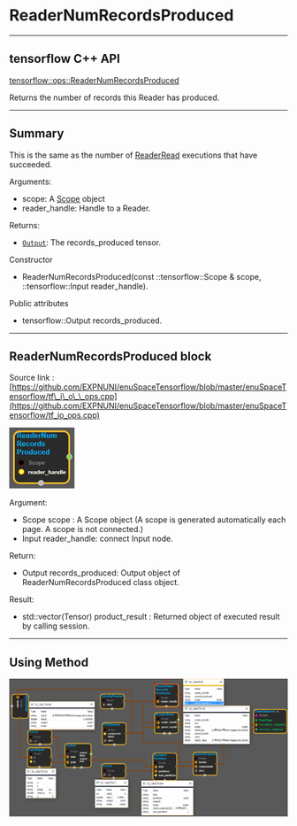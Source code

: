 # ReaderNumRecordsProduced

---

## tensorflow C++ API

[tensorflow::ops::ReaderNumRecordsProduced](https://www.tensorflow.org/api_docs/cc/class/tensorflow/ops/reader-num-records-produced)

Returns the number of records this Reader has produced.

---

## Summary

This is the same as the number of [ReaderRead](https://www.tensorflow.org/api_docs/cc/class/tensorflow/ops/reader-read.html#classtensorflow_1_1ops_1_1_reader_read) executions that have succeeded.

Arguments:

* scope: A [Scope](https://www.tensorflow.org/api_docs/cc/class/tensorflow/scope.html#classtensorflow_1_1_scope) object
* reader\_handle: Handle to a Reader.

Returns:

* [`Output`](https://www.tensorflow.org/api_docs/cc/class/tensorflow/output.html#classtensorflow_1_1_output): The records\_produced tensor.

Constructor

* ReaderNumRecordsProduced\(const ::tensorflow::Scope & scope, ::tensorflow::Input reader\_handle\).

Public attributes

* tensorflow::Output records\_produced.

---

## ReaderNumRecordsProduced block

Source link : [https://github.com/EXPNUNI/enuSpaceTensorflow/blob/master/enuSpaceTensorflow/tf\_i\_o\_\_ops.cpp](https://github.com/EXPNUNI/enuSpaceTensorflow/blob/master/enuSpaceTensorflow/tf_io_ops.cpp)

![](/assets/io_ReaderNumRecordsProduced_Symbol.png)

Argument:

* Scope scope : A Scope object \(A scope is generated automatically each page. A scope is not connected.\)
* Input reader\_handle: connect  Input node.

Return:

* Output records\_produced: Output object of ReaderNumRecordsProduced class object.  

Result:

* std::vector\(Tensor\) product\_result : Returned object of executed result by calling session.

---

## Using Method

![](/assets/io_ReaderNumRecordsProduced_Method.png)

